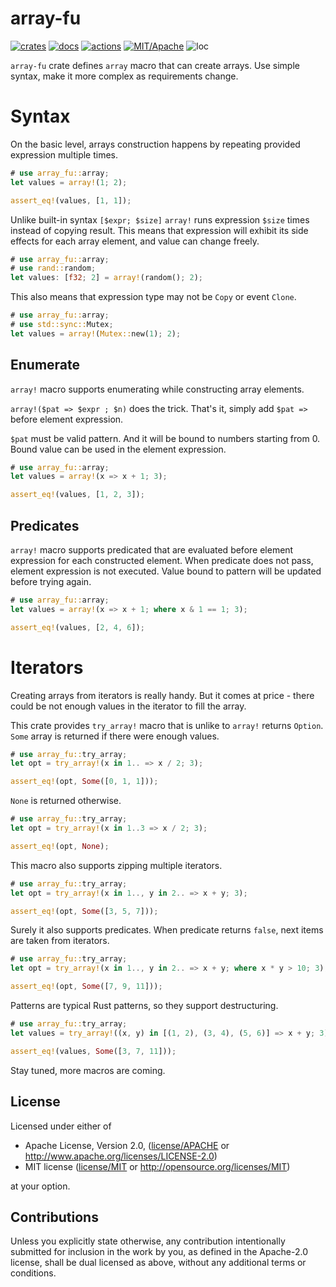 # array-fu

[![crates](https://img.shields.io/crates/v/array-fu.svg?style=for-the-badge&label=array-fu)](https://crates.io/crates/array-fu)
[![docs](https://img.shields.io/badge/docs.rs-array--fu-66c2a5?style=for-the-badge&labelColor=555555&logoColor=white)](https://docs.rs/array-fu)
[![actions](https://img.shields.io/github/workflow/status/zakarumych/array-fu/badge/master?style=for-the-badge)](https://github.com/zakarumych/array-fu/actions?query=workflow%3ARust)
[![MIT/Apache](https://img.shields.io/badge/license-MIT%2FApache-blue.svg?style=for-the-badge)](COPYING)
![loc](https://img.shields.io/tokei/lines/github/zakarumych/array-fu?style=for-the-badge)


`array-fu` crate defines `array` macro that can create arrays.
Use simple syntax, make it more complex as requirements change.

# Syntax

On the basic level, arrays construction happens by repeating provided expression multiple times.

```rust
# use array_fu::array;
let values = array!(1; 2);

assert_eq!(values, [1, 1]);
```

Unlike built-in syntax `[$expr; $size]` `array!` runs expression `$size` times instead of copying result.
This means that expression will exhibit its side effects for each array element,
and value can change freely.

```rust
# use array_fu::array;
# use rand::random;
let values: [f32; 2] = array!(random(); 2);
```

This also means that expression type may not be `Copy` or event `Clone`.

```rust
# use array_fu::array;
# use std::sync::Mutex;
let values = array!(Mutex::new(1); 2);
```

## Enumerate
 
`array!` macro supports enumerating while constructing array elements.

`array!($pat => $expr ; $n)` does the trick. That's it, simply add `$pat =>` before element expression.

`$pat` must be valid pattern. And it will be bound to numbers starting from 0.
Bound value can be used in the element expression.

```rust
# use array_fu::array;
let values = array!(x => x + 1; 3);

assert_eq!(values, [1, 2, 3]);
```

## Predicates

`array!` macro supports predicated that are evaluated before element expression for each constructed element.
When predicate does not pass, element expression is not executed.
Value bound to pattern will be updated before trying again.

```rust
# use array_fu::array;
let values = array!(x => x + 1; where x & 1 == 1; 3);

assert_eq!(values, [2, 4, 6]);
```

# Iterators

Creating arrays from iterators is really handy.
But it comes at price - there could be not enough values in the iterator to fill the array.

This crate provides `try_array!` macro that is unlike to `array!` returns `Option`.
`Some` array is returned if there were enough values.

```rust
# use array_fu::try_array;
let opt = try_array!(x in 1.. => x / 2; 3);

assert_eq!(opt, Some([0, 1, 1]));
```
`None` is returned otherwise.

```rust
# use array_fu::try_array;
let opt = try_array!(x in 1..3 => x / 2; 3);

assert_eq!(opt, None);
```

This macro also supports zipping multiple iterators.

```rust
# use array_fu::try_array;
let opt = try_array!(x in 1.., y in 2.. => x + y; 3);

assert_eq!(opt, Some([3, 5, 7]));
```

Surely it also supports predicates.
When predicate returns `false`, next items are taken from iterators.

```rust
# use array_fu::try_array;
let opt = try_array!(x in 1.., y in 2.. => x + y; where x * y > 10; 3);

assert_eq!(opt, Some([7, 9, 11]));
```

Patterns are typical Rust patterns, so they support destructuring.

```rust
# use array_fu::try_array;
let values = try_array!((x, y) in [(1, 2), (3, 4), (5, 6)] => x + y; 3);

assert_eq!(values, Some([3, 7, 11]));
```


Stay tuned, more macros are coming.



## License

Licensed under either of

* Apache License, Version 2.0, ([license/APACHE](license/APACHE) or http://www.apache.org/licenses/LICENSE-2.0)
* MIT license ([license/MIT](license/MIT) or http://opensource.org/licenses/MIT)

at your option.

## Contributions

Unless you explicitly state otherwise, any contribution intentionally submitted for inclusion in the work by you, as defined in the Apache-2.0 license, shall be dual licensed as above, without any additional terms or conditions.
